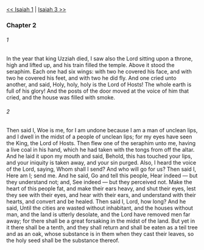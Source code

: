 [<< Isaiah 1](Isaiah%201)  |  [Isaiah 3 >>](Isaiah%203)

### Chapter 2
###### 1
In the year that king Uzziah died, I saw also the Lord sitting upon a throne, high and lifted up, and his train filled the temple. Above it stood the seraphim. Each one had six wings: with two he covered his face, and with two he covered his feet, and with two he did fly. And one cried unto another, and said, Holy, holy, holy is the Lord of Hosts! The whole earth is full of his glory! And the posts of the door moved at the voice of him that cried, and the house was filled with smoke.

###### 2
Then said I, Woe is me, for I am undone because I am a man of unclean lips, and I dwell in the midst of a people of unclean lips; for my eyes have seen the King, the Lord of Hosts. Then flew one of the seraphim unto me, having a live coal in his hand, which he had taken with the tongs from off the altar. And he laid it upon my mouth and said, Behold, this has touched your lips, and your iniquity is taken away, and your sin purged. Also, I heard the voice of the Lord, saying, Whom shall I send? And who will go for us? Then said I, Here am I; send me. And he said, Go and tell this people, Hear indeed — but they understand not; and, See indeed — but they perceived not. Make the heart of this people fat, and make their ears heavy, and shut their eyes, lest they see with their eyes, and hear with their ears, and understand with their hearts, and convert and be healed. Then said I, Lord, how long? And he said, Until the cities are wasted without inhabitant, and the houses without man, and the land is utterly desolate, and the Lord have removed men far away; for there shall be a great forsaking in the midst of the land. But yet in it there shall be a tenth, and they shall return and shall be eaten as a teil tree and as an oak, whose substance is in them when they cast their leaves, so the holy seed shall be the substance thereof.